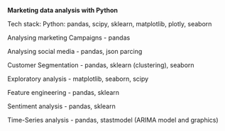 **Marketing data analysis with Python**

Tech stack: Python: pandas, scipy, sklearn, matplotlib, plotly, seaborn


Analysing marketing Campaigns - pandas

Analysing social media - pandas, json parcing

Customer Segmentation - pandas, sklearn (clustering), seaborn

Exploratory analysis - matplotlib, seaborn, scipy

Feature engineering - pandas, sklearn

Sentiment analysis - pandas, sklearn

Time-Series analysis - pandas, stastmodel (ARIMA model and graphics)
